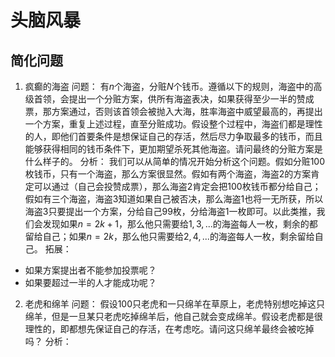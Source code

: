 # 头脑风暴
## 简化问题
1. 疯癫的海盗
问题：
有$n$个海盗，分赃$N$个钱币。遵循以下的规则，海盗中的高级首领，会提出一个分赃方案，供所有海盗表决，如果获得至少一半的赞成票，那方案通过，否则该首领会被抛入大海，胜率海盗中威望最高的，再提出一个方案，重复上述过程，直至分赃成功。假设整个过程中，海盗们都是理性的人，即他们首要条件是想保证自己的存活，然后尽力争取最多的钱币，而且能够获得相同的钱币条件下，更加期望杀死其他海盗。请问最终的分赃方案是什么样子的。
分析：
我们可以从简单的情况开始分析这个问题。假如分赃100枚钱币，只有一个海盗，那么方案很显然。假如有两个海盗，海盗2的方案肯定可以通过（自己会投赞成票），那么海盗2肯定会把100枚钱币都分给自己；假如有三个海盗，海盗3知道如果自己被否决，那么海盗1也将一无所获，所以海盗3只要提出一个方案，分给自己99枚，分给海盗1一枚即可。以此类推，我们会发现如果$n=2k+1$，那么他只需要给$1,3,...$的海盗每人一枚，剩余的都留给自己；如果$n=2k$，那么他只需要给$2,4,...$的海盗每人一枚，剩余留给自己。
拓展：
- 如果方案提出者不能参加投票呢？
- 如果要超过一半的人才能成功呢？

2. 老虎和绵羊
问题：
假设100只老虎和一只绵羊在草原上，老虎特别想吃掉这只绵羊，但是一旦某只老虎吃掉绵羊后，他自己就会变成绵羊。假设老虎都是很理性的，即都想先保证自己的存活，在考虑吃。请问这只绵羊最终会被吃掉吗？
分析：

